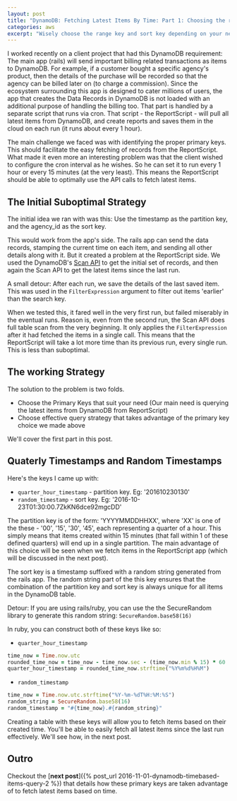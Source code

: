 ```yaml
---
layout: post
title: "DynamoDB: Fetching Latest Items By Time: Part 1: Choosing the right Primary Keys"
categories: aws
excerpt: "Wisely choose the range key and sort key depending on your needs"
---
```


I worked recently on a client project that had this DynamoDB requirement: The main app (rails) will send important billing related transactions as items to DynamoDB. For example, if a customer bought a specific agency's product, then the details of the purchase will be recorded so that the agency can be billed later on (to charge a commission). Since the ecosystem surrounding this app is designed to cater millions of users, the app that creates the Data Records in DynamoDB is not loaded with an additional purpose of handling the billing too. That part is handled by a separate script that runs via cron. That script - the ReportScript - will pull all latest items from DynamoDB, and create reports and saves them in the cloud on each run (it runs about every 1 hour).

The main challenge we faced was with identifying the proper primary keys. This should facilitate the easy fetching of records from the ReportScript. What made it even more an interesting problem was that the client wished to configure the cron interval as he wishes. So he can set it to run every 1 hour or every 15 minutes (at the very least). This means the ReportScript should be able to optimally use the API calls to fetch latest items.


## The Initial Suboptimal Strategy
The initial idea we ran with was this: Use the timestamp as the partition key, and the agency_id as the sort key.

This would work from the app's side. The rails app can send the data records, stamping the current time on each item, and sending all other details along with it. But it created a problem at the ReportScript side. We used the DynamoDB's [Scan API](http://docs.aws.amazon.com/amazondynamodb/latest/APIReference/API_Scan.html) to get the initial set of records, and then again the Scan API to get the latest items since the last run.

A small detour: After each run, we save the details of the last saved item. This was used in the `FilterExpression` argument to filter out items 'earlier' than the search key.

When we tested this, it fared well in the very first run, but failed miserably in the eventual runs. Reason is, even from the second run, the Scan API does full table scan from the very beginning. It only applies the `FilterExpression` after it had fetched the items in a single call. This means that the ReportScript will take a lot more time than its previous run, every single run. This is less than suboptimal.


## The working Strategy
The solution to the problem is two folds.

* Choose the Primary Keys that suit your need (Our main need is querying the latest items from DynamoDB from ReportScript)
* Choose effective query strategy that takes advantage of the primary key choice we made above

We'll cover the first part in this post.


## Quaterly Timestamps and Random Timestamps

Here's the keys I came up with:

* `quarter_hour_timestamp` - partition key. Eg: '201610230130'
* `random_timestamp` - sort key. Eg: '2016-10-23T01:30:00.7ZkKN6dce92mgcDD'

The partition key is of the form: 'YYYYMMDDHHXX', where 'XX' is one of the these - '00', '15', '30', '45', each representing a quarter of a hour. This simply means that items created within 15 minutes (that fall within 1 of these defined quarters) will end up in a single partition. The main advantage of this choice will be seen when we fetch items in the ReportScript app (which will be discussed in the next post).

The sort key is a timestamp suffixed with a random string generated from the rails app. The random string part of the this key ensures that the combination of the partition key and sort key is always unique for all items in the DynamoDB table.

Detour: If you are using rails/ruby, you can use the the SecureRandom library to generate this random string: `SecureRandom.base58(16)`

In ruby, you can construct both of these keys like so:

* `quarter_hour_timestamp`

```rb
time_now = Time.now.utc
rounded_time_now = time_now - time_now.sec - (time_now.min % 15) * 60
quarter_hour_timestamp = rounded_time_now.strftime("%Y%m%d%H%M")
```

* `random_timestamp`

```rb
time_now = Time.now.utc.strftime("%Y-%m-%dT%H:%M:%S")
random_string = SecureRandom.base58(16)
random_timestamp = "#{time_now}.#{random_string}"
```

Creating a table with these keys will allow you to fetch items based on their created time. You'll be able to easily fetch all latest items since the last run effectively. We'll see how, in the next post.


## Outro
Checkout the [**next post**]({% post_url 2016-11-01-dynamodb-timebased-items-query-2 %}) that details how these primary keys are taken advantage of to fetch latest items based on time.
